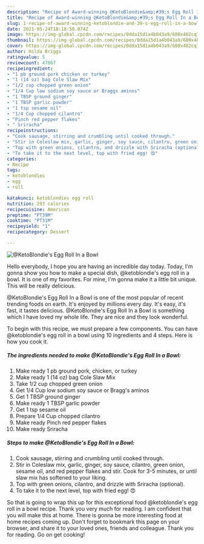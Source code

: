```yaml
---
description: "Recipe of Award-winning @KetoBlondie&amp;#39;s Egg Roll In a Bowl"
title: "Recipe of Award-winning @KetoBlondie&amp;#39;s Egg Roll In a Bowl"
slug: 1-recipe-of-award-winning-ketoblondie-and-39-s-egg-roll-in-a-bowl
date: 2021-05-24T18:18:58.074Z
image: https://img-global.cpcdn.com/recipes/0dda15d1a4b043a9/680x482cq70/ketoblondies-egg-roll-in-a-bowl-recipe-main-photo.jpg
thumbnail: https://img-global.cpcdn.com/recipes/0dda15d1a4b043a9/680x482cq70/ketoblondies-egg-roll-in-a-bowl-recipe-main-photo.jpg
cover: https://img-global.cpcdn.com/recipes/0dda15d1a4b043a9/680x482cq70/ketoblondies-egg-roll-in-a-bowl-recipe-main-photo.jpg
author: Hilda Briggs
ratingvalue: 5
reviewcount: 47867
recipeingredient:
- "1 pb ground pork chicken or turkey"
- "1 (14 oz) bag Cole Slaw Mix"
- "1/2 cup chopped green onion"
- "1/4 Cup low sodium soy sauce or Braggs aminos"
- "1 TBSP ground ginger"
- "1 TBSP garlic powder"
- "1 tsp sesame oil"
- "1/4 Cup chopped cilantro"
- "Pinch red pepper flakes"
- " Sriracha"
recipeinstructions:
- "Cook sausage, stirring and crumbling until cooked through."
- "Stir in Coleslaw mix, garlic, ginger, soy sauce, cilantro, green onion, sesame oil, and red pepper flakes and stir. Cook for 3-5 minutes, or until slaw mix has softened to your liking."
- "Top with green onions, cilantro, and drizzle with Sriracha (optional)."
- "To take it to the next level, top with fried egg! 😍"
categories:
- Recipe
tags:
- ketoblondies
- egg
- roll

katakunci: ketoblondies egg roll 
nutrition: 293 calories
recipecuisine: American
preptime: "PT39M"
cooktime: "PT31M"
recipeyield: "1"
recipecategory: Dessert

---
```



![@KetoBlondie&#39;s Egg Roll In a Bowl](https://img-global.cpcdn.com/recipes/0dda15d1a4b043a9/680x482cq70/ketoblondies-egg-roll-in-a-bowl-recipe-main-photo.jpg)

Hello everybody, I hope you are having an incredible day today. Today, I'm gonna show you how to make a special dish, @ketoblondie&#39;s egg roll in a bowl. It is one of my favorites. For mine, I'm gonna make it a little bit unique. This will be really delicious.



@KetoBlondie&#39;s Egg Roll In a Bowl is one of the most popular of recent trending foods on earth. It's enjoyed by millions every day. It's easy, it's fast, it tastes delicious. @KetoBlondie&#39;s Egg Roll In a Bowl is something which I have loved my whole life. They are nice and they look wonderful.


To begin with this recipe, we must prepare a few components. You can have @ketoblondie&#39;s egg roll in a bowl using 10 ingredients and 4 steps. Here is how you cook it.

<!--inarticleads1-->

##### The ingredients needed to make @KetoBlondie&#39;s Egg Roll In a Bowl:

1. Make ready 1 pb ground pork, chicken, or turkey
1. Make ready 1 (14 oz) bag Cole Slaw Mix
1. Take 1/2 cup chopped green onion
1. Get 1/4 Cup low sodium soy sauce or Bragg&#39;s aminos
1. Get 1 TBSP ground ginger
1. Make ready 1 TBSP garlic powder
1. Get 1 tsp sesame oil
1. Prepare 1/4 Cup chopped cilantro
1. Make ready Pinch red pepper flakes
1. Make ready  Sriracha




<!--inarticleads2-->

##### Steps to make @KetoBlondie&#39;s Egg Roll In a Bowl:

1. Cook sausage, stirring and crumbling until cooked through.
1. Stir in Coleslaw mix, garlic, ginger, soy sauce, cilantro, green onion, sesame oil, and red pepper flakes and stir. Cook for 3-5 minutes, or until slaw mix has softened to your liking.
1. Top with green onions, cilantro, and drizzle with Sriracha (optional).
1. To take it to the next level, top with fried egg! 😍




So that is going to wrap this up for this exceptional food @ketoblondie&#39;s egg roll in a bowl recipe. Thank you very much for reading. I am confident that you will make this at home. There is gonna be more interesting food at home recipes coming up. Don't forget to bookmark this page on your browser, and share it to your loved ones, friends and colleague. Thank you for reading. Go on get cooking!
